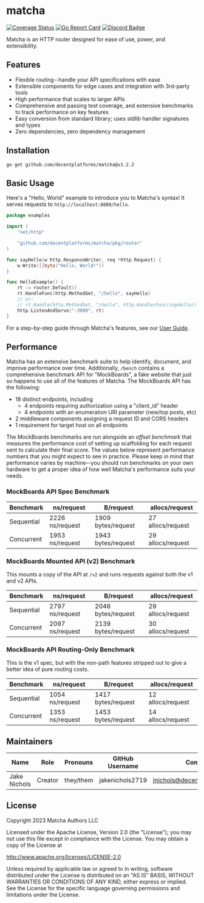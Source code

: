 # matcha

[![Coverage Status](https://coveralls.io/repos/github/decentplatforms/matcha/badge.svg?branch=main)](https://coveralls.io/github/decentplatforms/matcha?branch=main)
[![Go Report Card](https://goreportcard.com/badge/github.com/decentplatforms/matcha)](https://goreportcard.com/report/github.com/decentplatforms/matcha)
[![Discord Badge](https://img.shields.io/badge/Join%20us%20on-Discord-blue)](https://discord.gg/gCdJ6NPm)

Matcha is an HTTP router designed for ease of use, power, and extensibility.

## Features

- Flexible routing--handle your API specifications with ease
- Extensible components for edge cases and integration with 3rd-party tools
- High performance that scales to larger APIs
- Comprehensive and passing test coverage, and extensive benchmarks to track performance on key features
- Easy conversion from standard library; uses stdlib handler signatures and types
- Zero dependencies, zero dependency management

## Installation

`go get github.com/decentplatforms/matcha@v1.2.2`

## Basic Usage

Here's a "Hello, World" example to introduce you to Matcha's syntax! It serves requests to `http://localhost:8080/hello`.

```go
package examples

import (
    "net/http"

    "github.com/decentplatforms/matcha/pkg/router"
)

func sayHello(w http.ResponseWriter, req *http.Request) {
    w.Write([]byte("Hello, World!"))
}

func HelloExample() {
    rt := router.Default()
    rt.HandleFunc(http.MethodGet, "/hello", sayHello)
    // or:
    // rt.Handle(http.MethodGet, "/hello", http.HandlerFunc(sayHello))
    http.ListenAndServe(":3000", rt)
}
```

For a step-by-step guide through Matcha's features, see our [User Guide](docs/user-guide.md).

## Performance

Matcha has an extensive benchmark suite to help identify, document, and improve performance over time. Additionally, `/bench` contains a comprehensive benchmark API for "MockBoards", a fake website that just so happens to use all of the features of Matcha. The MockBoards API has the following:

- 18 distinct endpoints, including
  - 4 endpoints requiring authorization using a "client_id" header
  - 4 endpoints with an enumeration URI parameter (new/top posts, etc)
- 2 middleware components assigning a request ID and CORS headers
- 1 requirement for target host on all endpoints

The MockBoards benchmarks are run alongside an *offset benchmark* that measures the performance cost of setting up scaffolding
for each request sent to calculate their final score. The values below represent performance numbers that you might expect
to see in practice. Please keep in mind that performance varies by machine--you should run benchmarks on your own
hardware to get a proper idea of how well Matcha's performance suits your needs.

### MockBoards API Spec Benchmark

Benchmark | ns/request | B/request | allocs/request
--- | --- | --- | ---
Sequential | 2226 ns/request | 1909 bytes/request | 27 allocs/request
Concurrent | 1953 ns/request | 1943 bytes/request | 29 allocs/request

### MockBoards Mounted API (v2) Benchmark

This mounts a copy of the API at `/v2` and runs requests against both the v1 and v2 APIs.

Benchmark | ns/request | B/request | allocs/request
--- | --- | --- | ---
Sequential | 2797 ns/request | 2046 bytes/request | 29 allocs/request
Concurrent | 2097 ns/request | 2139 bytes/request | 30 allocs/request

### MockBoards API Routing-Only Benchmark

This is the v1 spec, but with the non-path features stripped out to give a better idea of pure routing costs.

Benchmark | ns/request | B/request | allocs/request
--- | --- | --- | ---
Sequential | 1054 ns/request | 1417 bytes/request | 12 allocs/request
Concurrent | 1353 ns/request | 1453 bytes/request | 14 allocs/request

## Maintainers

Name | Role | Pronouns | GitHub Username | Contact
---|---|---|---|---
Jake Nichols | Creator | they/them | jakenichols2719 | <jnichols@decentplatforms.com>

## License

Copyright 2023 Matcha Authors LLC

Licensed under the Apache License, Version 2.0 (the "License");
you may not use this file except in compliance with the License.
You may obtain a copy of the License at

<http://www.apache.org/licenses/LICENSE-2.0>

Unless required by applicable law or agreed to in writing, software
distributed under the License is distributed on an "AS IS" BASIS,
WITHOUT WARRANTIES OR CONDITIONS OF ANY KIND, either express or implied.
See the License for the specific language governing permissions and
limitations under the License.
